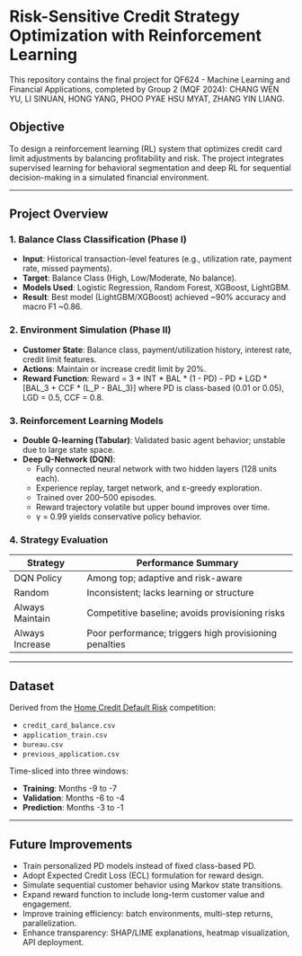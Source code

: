 # Risk-Sensitive Credit Strategy Optimization with Reinforcement Learning

This repository contains the final project for QF624 - Machine Learning and Financial Applications, completed by Group 2 (MQF 2024): CHANG WEN YU, LI SINUAN, HONG YANG, PHOO PYAE HSU MYAT, ZHANG YIN LIANG.

## Objective

To design a reinforcement learning (RL) system that optimizes credit card limit adjustments by balancing profitability and risk. The project integrates supervised learning for behavioral segmentation and deep RL for sequential decision-making in a simulated financial environment.

---

## Project Overview

### 1. Balance Class Classification (Phase I)
- **Input**: Historical transaction-level features (e.g., utilization rate, payment rate, missed payments).
- **Target**: Balance Class (High, Low/Moderate, No balance).
- **Models Used**: Logistic Regression, Random Forest, XGBoost, LightGBM.
- **Result**: Best model (LightGBM/XGBoost) achieved ~90% accuracy and macro F1 ~0.86.

### 2. Environment Simulation (Phase II)
- **Customer State**: Balance class, payment/utilization history, interest rate, credit limit features.
- **Actions**: Maintain or increase credit limit by 20%.
- **Reward Function**:
 Reward = 3 * INT * BAL * (1 - PD) 
         - PD * LGD * [BAL_3 + CCF * (L_P - BAL_3)]
  where PD is class-based (0.01 or 0.05), LGD = 0.5, CCF = 0.8.

### 3. Reinforcement Learning Models
- **Double Q-learning (Tabular)**: Validated basic agent behavior; unstable due to large state space.
- **Deep Q-Network (DQN)**:
  - Fully connected neural network with two hidden layers (128 units each).
  - Experience replay, target network, and ε-greedy exploration.
  - Trained over 200–500 episodes.
  - Reward trajectory volatile but upper bound improves over time.
  - γ = 0.99 yields conservative policy behavior.

### 4. Strategy Evaluation
| Strategy         | Performance Summary                                           |
|------------------|---------------------------------------------------------------|
| DQN Policy        | Among top; adaptive and risk-aware                            |
| Random            | Inconsistent; lacks learning or structure                     |
| Always Maintain   | Competitive baseline; avoids provisioning risks               |
| Always Increase   | Poor performance; triggers high provisioning penalties        |

---

## Dataset

Derived from the [Home Credit Default Risk](https://www.kaggle.com/competitions/home-credit-default-risk/data) competition:
- `credit_card_balance.csv`
- `application_train.csv`
- `bureau.csv`
- `previous_application.csv`

Time-sliced into three windows:
- **Training**: Months -9 to -7
- **Validation**: Months -6 to -4
- **Prediction**: Months -3 to -1

---

## Future Improvements

- Train personalized PD models instead of fixed class-based PD.
- Adopt Expected Credit Loss (ECL) formulation for reward design.
- Simulate sequential customer behavior using Markov state transitions.
- Expand reward function to include long-term customer value and engagement.
- Improve training efficiency: batch environments, multi-step returns, parallelization.
- Enhance transparency: SHAP/LIME explanations, heatmap visualization, API deployment.

